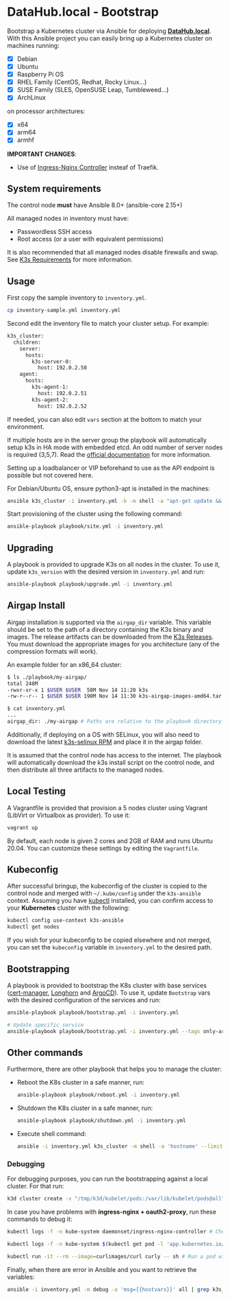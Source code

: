 # DataHub.local - Bootstrap

Bootstrap a Kubernetes cluster via Ansible for deploying [**DataHub.local**](https://datahub-local.alvsanand.com/). With this Ansible project you can easily bring up a Kubernetes cluster on machines running:

- [X] Debian
- [X] Ubuntu
- [X] Raspberry Pi OS
- [X] RHEL Family (CentOS, Redhat, Rocky Linux...)
- [X] SUSE Family (SLES, OpenSUSE Leap, Tumbleweed...)
- [X] ArchLinux

on processor architectures:

- [X] x64
- [X] arm64
- [X] armhf

**IMPORTANT CHANGES**:

- Use of [Ingress-Nginx Controller](https://kubernetes.github.io/ingress-nginx) insteaf of Traefik.

## System requirements

The control node **must** have Ansible 8.0+ (ansible-core 2.15+)

All managed nodes in inventory must have:
- Passwordless SSH access
- Root access (or a user with equivalent permissions) 

It is also recommended that all managed nodes disable firewalls and swap. See [K3s Requirements](https://docs.k3s.io/installation/requirements) for more information.

## Usage

First copy the sample inventory to `inventory.yml`.

```bash
cp inventory-sample.yml inventory.yml
```

Second edit the inventory file to match your cluster setup. For example:
```bash
k3s_cluster:
  children:
    server:
      hosts:
        k3s-server-0:
          host: 192.0.2.50
    agent:
      hosts:
        k3s-agent-1:
          host: 192.0.2.51
        k3s-agent-2:
          host: 192.0.2.52
```

If needed, you can also edit `vars` section at the bottom to match your environment.

If multiple hosts are in the server group the playbook will automatically setup k3s in HA mode with embedded etcd.
An odd number of server nodes is required (3,5,7). Read the [official documentation](https://docs.k3s.io/datastore/ha-embedded) for more information.

Setting up a loadbalancer or VIP beforehand to use as the API endpoint is possible but not covered here.


For Debian/Ubuntu OS, ensure python3-apt is installed in the machines:

```bash
ansible k3s_cluster -i inventory.yml -b -m shell -a "apt-get update && apt-get install -y python3-apt"
```

Start provisioning of the cluster using the following command:

```bash
ansible-playbook playbook/site.yml -i inventory.yml
```

## Upgrading

A playbook is provided to upgrade K3s on all nodes in the cluster. To use it, update `k3s_version` with the desired version in `inventory.yml` and run:

```bash
ansible-playbook playbook/upgrade.yml -i inventory.yml
```

## Airgap Install

Airgap installation is supported via the `airgap_dir` variable. This variable should be set to the path of a directory containing the K3s binary and images. The release artifacts can be downloaded from the [K3s Releases](https://github.com/k3s-io/k3s/releases). You must download the appropriate images for you architecture (any of the compression formats will work).

An example folder for an x86_64 cluster:
```bash
$ ls ./playbook/my-airgap/
total 248M
-rwxr-xr-x 1 $USER $USER  58M Nov 14 11:28 k3s
-rw-r--r-- 1 $USER $USER 190M Nov 14 11:30 k3s-airgap-images-amd64.tar.gz

$ cat inventory.yml
...
airgap_dir: ./my-airgap # Paths are relative to the playbook directory
```

Additionally, if deploying on a OS with SELinux, you will also need to download the latest [k3s-selinux RPM](https://github.com/k3s-io/k3s-selinux/releases/latest) and place it in the airgap folder.


It is assumed that the control node has access to the internet. The playbook will automatically download the k3s install script on the control node, and then distribute all three artifacts to the managed nodes.

## Local Testing

A Vagrantfile is provided that provision a 5 nodes cluster using Vagrant (LibVirt or Virtualbox as provider). To use it:

```bash
vagrant up
```

By default, each node is given 2 cores and 2GB of RAM and runs Ubuntu 20.04. You can customize these settings by editing the `Vagrantfile`.

## Kubeconfig

After successful bringup, the kubeconfig of the cluster is copied to the control node  and merged with `~/.kube/config` under the `k3s-ansible` context.
Assuming you have [kubectl](https://kubernetes.io/docs/tasks/tools/#kubectl) installed, you can confirm access to your **Kubernetes** cluster with the following:

```bash
kubectl config use-context k3s-ansible
kubectl get nodes
```

If you wish for your kubeconfig to be copied elsewhere and not merged, you can set the `kubeconfig` variable in `inventory.yml` to the desired path.

## Bootstrapping

A playbook is provided to bootstrap the K8s cluster with base services ([cert-manager](https://cert-manager.io/), [Longhorn](https://longhorn.io/) and [ArgoCD](argo-cd.readthedocs.io)). To use it, update `Bootstrap` vars with the desired configuration of the services and run:

```bash
ansible-playbook playbook/bootstrap.yml -i inventory.yml

# Update specific service
ansible-playbook playbook/bootstrap.yml -i inventory.yml --tags only-argocd
```

## Other commands

Furthermore, there are other playbook that helps you to manage the cluster:

- Reboot the K8s cluster in a safe manner, run:

  ```bash
  ansible-playbook playbook/reboot.yml -i inventory.yml
  ```
- Shutdown the K8s cluster in a safe manner, run:

  ```bash
  ansible-playbook playbook/shutdown.yml -i inventory.yml
  ```
- Execute shell command:

  ```bash
  ansible -i inventory.yml k3s_cluster -m shell -a 'hostname' --limit 'datahublocal-xiaomi12'
  ```

### Debugging

For debugging purposes, you can run the bootstrapping against a local cluster. For that run:

```bash
k3d cluster create -v "/tmp/k3d/kubelet/pods:/var/lib/kubelet/pods@all" -p "8443:443@loadbalancer" --agents 2
```

In case you have problems with **ingress-nginx + oauth2-proxy**, run these commands to debug it:

```bash
kubectl logs -f -n kube-system daemonset/ingress-nginx-controller # Check ngnix logs

kubectl logs -f -n kube-system $(kubectl get pod -l 'app.kubernetes.io/name=oauth2-proxy' -n kube-system -o=name) # Check oauth2-proxy logs

kubectl run -it --rm --image=curlimages/curl curly -- sh # Run a pod with curl
```

Finally, when there are error in Ansible and you want to retrieve the variables:

```bash
ansible -i inventory.yml -m debug -a 'msg={{hostvars}}' all | grep k3s_location
```
